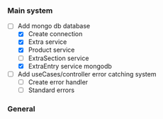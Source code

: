 
### Main system
- [ ] Add mongo db database 
    - [x] Create connection
    - [x] Extra service
    - [x] Product service
    - [ ] ExtraSection service 
    - [x] ExtraEntry service mongodb 
- [ ] Add useCases/controller error catching system
    - [ ] Create error handler
    - [ ] Standard errors 

### General 

